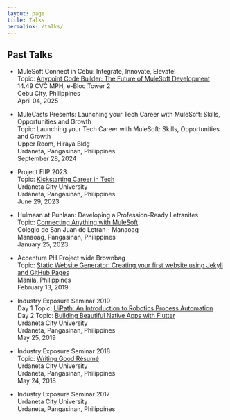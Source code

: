 ```yaml
---
layout: page
title: Talks
permalink: /talks/
---
```



## Past Talks
- MuleSoft Connect in Cebu: Integrate, Innovate, Elevate!
<br> Topic: [Anypoint Code Builder: The Future of MuleSoft Development](https://meetups.mulesoft.com/events/details/mulesoft-cebu-presents-mulesoft-connect-in-cebu-integrate-innovate-elevate/)
<br> 14.49 CVC MPH, e-Bloc Tower 2
<br> <i class="fa fa-map-pin"></i> Cebu City, Philippines
<br> April 04, 2025

- MuleCasts Presents: Launching your Tech Career with MuleSoft: Skills, Opportunities and Growth
<br> Topic: Launching your Tech Career with MuleSoft: Skills, Opportunities and Growth
<br> Upper Room, Hiraya Bldg
<br> <i class="fa fa-map-pin"></i> Urdaneta, Pangasinan, Philippines
<br> September 28, 2024

- Project FIIP 2023
<br> Topic: [Kickstarting Career in Tech](https://ajdeguzman.github.io/assets/Kickstarting%20Career%20in%20Tech.pdf)
<br> Urdaneta City University
<br> <i class="fa fa-map-pin"></i> Urdaneta, Pangasinan, Philippines
<br> June 29, 2023

- Hulmaan at Punlaan: Developing a Profession-Ready Letranites
<br> Topic: [Connecting Anything with MuleSoft](https://ajdeguzman.github.io/assets/Connecting%20Anything%20with%20MuleSoft.pdf)
<br> Colegio de San Juan de Letran - Manaoag
<br> <i class="fa fa-map-pin"></i> Manaoag, Pangasinan, Philippines
<br> January 25, 2023

- Accenture PH Project wide Brownbag
<br> Topic: [Static Website Generator: Creating your first website using Jekyll and GitHub Pages](https://ajdeguzman.github.io/jekyll-brownbag/#/)
<br> <i class="fa fa-map-pin"></i> Manila, Philippines
<br> February 13, 2019

- Industry Exposure Seminar 2019
<br> Day 1 Topic: [UiPath: An Introduction to Robotics Process Automation](https://ajdeguzman.github.io/rpa/#/)
<br> Day 2 Topic: [Building Beautiful Native Apps with Flutter](https://ajdeguzman.github.io/flutter-ccs/#/)
<br> Urdaneta City University
<br> <i class="fa fa-map-pin"></i> Urdaneta, Pangasinan, Philippines
<br> May 25, 2019

- Industry Exposure Seminar 2018
<br> Topic: [Writing Good Résumé](https://ajdeguzman.github.io/assets/Writing%20Good%20Résumé.pdf)
<br> Urdaneta City University
<br> <i class="fa fa-map-pin"></i> Urdaneta, Pangasinan, Philippines
<br> May 24, 2018

- Industry Exposure Seminar 2017
<br> Urdaneta City University
<br> <i class="fa fa-map-pin"></i> Urdaneta, Pangasinan, Philippines
